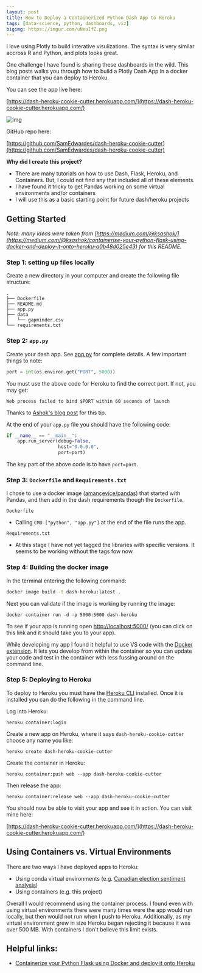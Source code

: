 ```yaml
---
layout: post
title: How to Deploy a Containerized Python Dash App to Heroku
tags: [data-science, python, dashboards, viz]
bigimg: https://imgur.com/uNeuIfZ.png
---
```


I love using Plotly to build interative visulizations. The syntax is very similar accross R and Python, and plots looks great.

One challenge I have found is sharing these dashboards in the wild. This blog posts walks you through how to build a Plotly Dash App in a docker container that you can deploy to Heroku.

You can see the app live here:

[https://dash-heroku-cookie-cutter.herokuapp.com/](https://dash-heroku-cookie-cutter.herokuapp.com/)

![img](https://imgur.com/uNeuIfZ.png)

GitHub repo here:

[https://github.com/SamEdwardes/dash-heroku-cookie-cutter](https://github.com/SamEdwardes/dash-heroku-cookie-cutter)

**Why did I create this project?**

- There are many tutorials on how to use Dash, Flask, Heroku, and Containers. But, I could not find any that included all of these elements.
- I have found it tricky to get Pandas working on some virtual environments and/or containers
- I will use this as a basic starting point for future dash/heroku projects

## Getting Started

*Note: many ideas were taken from [https://medium.com/@ksashok/](https://medium.com/@ksashok/containerise-your-python-flask-using-docker-and-deploy-it-onto-heroku-a0b48d025e43) for this README.*

### Step 1: setting up files locally

Create a new directory in your computer and create the following file structure:

```
.
├── Dockerfile
├── README.md
├── app.py
├── data
│   └── gapminder.csv
└── requirements.txt
```

### Step 2: `app.py`

Create your dash app. See [app.py](app.py) for complete details. A few important things to note:

```python
port = int(os.environ.get("PORT", 5000))
```

You must use the above code for Heroku to find the correct port. If not, you may get:

```
Web process failed to bind $PORT within 60 seconds of launch
```

Thanks to [Ashok's blog post](https://medium.com/@ksashok/containerise-your-python-flask-using-docker-and-deploy-it-onto-heroku-a0b48d025e43) for this tip.

At the end of your `app.py` file you should have the following code:

```python
if __name__ == "__main__":
    app.run_server(debug=False,
                   host="0.0.0.0",
                   port=port)
```

The key part of the above code is to have `port=port`. 

### Step 3: `Dockerfile` and `Requirements.txt`

I chose to use a docker image ([amancevice/pandas](https://hub.docker.com/r/amancevice/pandas)) that started with Pandas, and then add in the dash requirements though the `Dockerfile`. 

`Dockerfile`

- Calling `CMD ["python", "app.py"]` at the end of the file runs the app.

`Requirements.txt`

-  At this stage I have not yet tagged the libraries with specific versions. It seems to be working without the tags fow now.

### Step 4: Building the docker image

In the terminal entering the following command:

```bash
docker image build -t dash-heroku:latest .
```

Next you can validate if the image is working by running the image:

```
docker container run -d -p 5000:5000 dash-heroku
```

To see if your app is running open [http://localhost:5000/](http://localhost:5000/) (you can click on this link and it should take you to your app).

While developing my app I found it helpful to use VS code with the [Docker extension](https://marketplace.visualstudio.com/items?itemName=ms-azuretools.vscode-docker). It lets you develop from within the container so you can update your code and test in the container with less fussing around on the command line.

### Step 5: Deploying to Heroku

To deploy to Heroku you must have the [Heroku CLI](https://devcenter.heroku.com/articles/heroku-cli) installed. Once it is installed you can do the following in the command line.

Log into Heroku:

```
heroku container:login
```

Create a new app on Heroku, where it says `dash-heroku-cookie-cutter` choose any name you like:

```
heroku create dash-heroku-cookie-cutter
```

Create the container in Heroku:

```
heroku container:push web --app dash-heroku-cookie-cutter
```

Then release the app:

```
heroku container:release web --app dash-heroku-cookie-cutter
```

You should now be able to visit your app and see it in action. You can visit mine here:

[https://dash-heroku-cookie-cutter.herokuapp.com/](https://dash-heroku-cookie-cutter.herokuapp.com/)


## Using Containers vs. Virtual Environments

There are two ways I have deployed apps to Heroku:
- Using conda virtual environments (e.g. [Canadian election sentiment analysis](https://github.com/SamEdwardes/sentiment-cdn-election))
- Using containers (e.g. this project)

Overall I would recommend using the container process. I found even with using virtual environments there were many times were the app would run locally, but then would not run when I push to Heroku. Additionally, as my virtual environment grew in size Heroku began rejecting it because it was over 500 MB. With containers I don't believe this limit exists.


## Helpful links:
- [Containerize your Python Flask using Docker and deploy it onto Heroku](https://medium.com/@ksashok/containerise-your-python-flask-using-docker-and-deploy-it-onto-heroku-a0b48d025e43)
